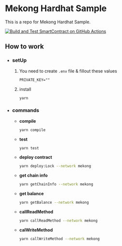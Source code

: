 # Mekong Hardhat Sample

This is a repo for Mekong Hardhat Sample.

[![Build and Test SmartContract on GitHub Actions](https://github.com/mashharuki/Ginco-One-Platform-Sample/actions/workflows/ci.yml/badge.svg)](https://github.com/mashharuki/Ginco-One-Platform-Sample/actions/workflows/ci.yml)

## How to work

- ### **setUp**

  1.  You need to create `.env` file & fillout these values

      ```txt
      PRIVATE_KEY=""
      ```

  2.  install

      ```bash
      yarn
      ```

- ### **commands**

  - **compile**

    ```bash
    yarn compile
    ```

  - **test**

    ```bash
    yarn test
    ```

  - **deploy contract**

    ```bash
    yarn deploy:Lock --network mekong
    ```

  - **get chain info**

    ```bash
    yarn getChainInfo --network mekong
    ```

  - **get balance**

    ```bash
    yarn getBalance --network mekong
    ```

  - **callReadMethod**

    ```bash
    yarn callReadMethod --network mekong
    ```

  - **calWriteMethod**

    ```bash
    yarn callWriteMethod --network mekong
    ```
